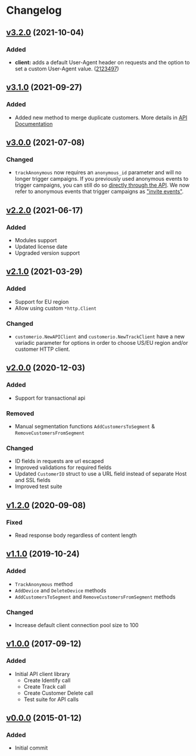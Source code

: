 # Changelog

## [v3.2.0](https://github.com/customerio/go-customerio/compare/v3.1.0...v.3.2.0) (2021-10-04)
### Added
- **client:** adds a default User-Agent header on requests and the option to set a custom User-Agent value. ([2123497](https://github.com/customerio/go-customerio/commit/212349768ba234d6c4ad3684aa6450f770f35cb8))

## [v3.1.0](https://github.com/customerio/go-customerio/compare/3.0.0...v3.1.0) (2021-09-27)
### Added
- Added new method to merge duplicate customers. More details in [API Documentation](https://customer.io/docs/api/#operation/merge)

## [v3.0.0](https://github.com/customerio/go-customerio/compare/v2.2.0...3.0.0) (2021-07-08)
### Changed
- `trackAnonymous` now requires an `anonymous_id` parameter and will no longer trigger campaigns. If you previously used anonymous events to trigger campaigns, you can still do so [directly through the API](https://customer.io/docs/api/#operation/trackAnonymous). We now refer to anonymous events that trigger campaigns as ["invite events"](https://customer.io/docs/anonymous-events/#anonymous-or-invite). 

## [v2.2.0](https://github.com/customerio/go-customerio/compare/2.1.0...v2.2.0) (2021-06-17)

### Added
- Modules support
- Updated license date
- Upgraded version support

## [v2.1.0](https://github.com/customerio/go-customerio/compare/v2.0.0...2.1.0) (2021-03-29)
### Added
- Support for EU region
- Allow using custom `*http.Client`

### Changed
- `customerio.NewAPIClient` and `customerio.NewTrackClient`  have a new variadic parameter for options in order to choose US/EU region and/or customer HTTP client.

## [v2.0.0](https://github.com/customerio/go-customerio/compare/v1.2.0...v2.0.0) (2020-12-03)
### Added
- Support for transactional api

### Removed
- Manual segmentation functions `AddCustomersToSegment` & `RemoveCustomersFromSegment`

### Changed
- ID fields in requests are url escaped
- Improved validations for required fields
- Updated `CustomerIO` struct to use a URL field instead of separate Host and SSL fields
- Improved test suite

## [v1.2.0](https://github.com/customerio/go-customerio/compare/v1.1.0...v1.2.0) (2020-09-08)
### Fixed
- Read response body regardless of content length


## [v1.1.0](https://github.com/customerio/go-customerio/compare/v1.0.0...v1.1.0) (2019-10-24)
### Added
- `TrackAnonymous` method
- `AddDevice` and `DeleteDevice` methods
- `AddCustomersToSegment` and `RemoveCustomersFromSegment` methods

### Changed
- Increase default client connection pool size to 100

## [v1.0.0](https://github.com/customerio/go-customerio/compare/4a9e70a...v1.0.0) (2017-09-12)
### Added
- Initial API client library
  - Create Identify call
  - Create Track call
  - Create Customer Delete call
  - Test suite for API calls

## [v0.0.0](https://github.com/customerio/go-customerio/commit/4a9e70a) (2015-01-12)
### Added
- Initial commit

